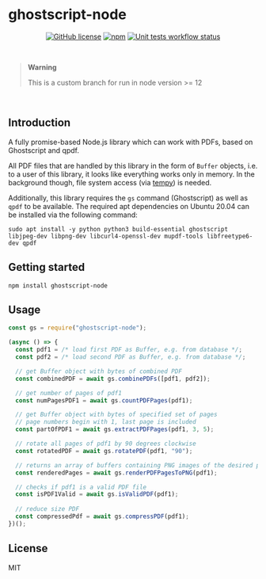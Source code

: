 # ghostscript-node

<div align="center">
  
[![GitHub license](https://img.shields.io/github/license/sigalor/ghostscript-node)](https://github.com/sigalor/ghostscript-node/blob/master/LICENSE) [![npm](https://img.shields.io/npm/v/ghostscript-node)](https://www.npmjs.com/package/ghostscript-node) [![Unit tests workflow status](https://github.com/sigalor/ghostscript-node/actions/workflows/tests.yaml/badge.svg)](https://github.com/sigalor/ghostscript-node/actions/workflows/tests.yaml)
  
</div>

<br/>

> **Warning**
> 
> This is a custom branch for run in node version >= 12

<br/>

## Introduction

A fully promise-based Node.js library which can work with PDFs, based on Ghostscript and qpdf.

All PDF files that are handled by this library in the form of `Buffer` objects, i.e. to a user of this library, it looks like everything works only in memory. In the background though, file system access (via [tempy](https://www.npmjs.com/package/tempy)) is needed.

Additionally, this library requires the `gs` command (Ghostscript) as well as `qpdf` to be available. The required apt dependencies on Ubuntu 20.04 can be installed via the following command:

```
sudo apt install -y python python3 build-essential ghostscript libjpeg-dev libpng-dev libcurl4-openssl-dev mupdf-tools libfreetype6-dev qpdf
```

## Getting started

```
npm install ghostscript-node
```

## Usage

```javascript
const gs = require("ghostscript-node");

(async () => {
  const pdf1 = /* load first PDF as Buffer, e.g. from database */;
  const pdf2 = /* load second PDF as Buffer, e.g. from database */;

  // get Buffer object with bytes of combined PDF
  const combinedPDF = await gs.combinePDFs([pdf1, pdf2]);

  // get number of pages of pdf1
  const numPagesPDF1 = await gs.countPDFPages(pdf1);

  // get Buffer object with bytes of specified set of pages
  // page numbers begin with 1, last page is included
  const partOfPDF1 = await gs.extractPDFPages(pdf1, 3, 5);

  // rotate all pages of pdf1 by 90 degrees clockwise
  const rotatedPDF = await gs.rotatePDF(pdf1, "90");

  // returns an array of buffers containing PNG images of the desired pages
  const renderedPages = await gs.renderPDFPagesToPNG(pdf1);

  // checks if pdf1 is a valid PDF file
  const isPDF1Valid = await gs.isValidPDF(pdf1);
  
  // reduce size PDF
  const compressedPdf = await gs.compressPDF(pdf1);
})();
```

## License

MIT
